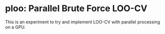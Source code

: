 ploo: Parallel Brute Force LOO-CV
=================================

This is an experiment to try and implement LOO-CV with parallel processing on a GPU.
